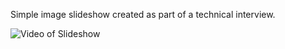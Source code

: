 Simple image slideshow created as part of a technical interview.

![Video of Slideshow](https://github.com/alengel/slideshow/blob/master/assets/Slideshow.gif)